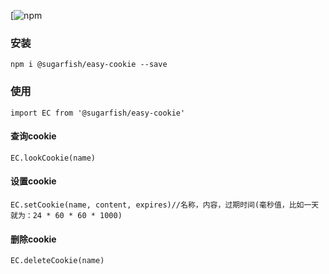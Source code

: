 [![npm](https://www.npmjs.com/package/@sugarfish/easy-cookie)

### 安装
`npm i @sugarfish/easy-cookie --save`
### 使用
`import EC from '@sugarfish/easy-cookie'`
#### 查询cookie
`EC.lookCookie(name)`
#### 设置cookie
`EC.setCookie(name, content, expires)//名称，内容，过期时间(毫秒值，比如一天就为：24 * 60 * 60 * 1000)`
#### 删除cookie
`EC.deleteCookie(name)`
